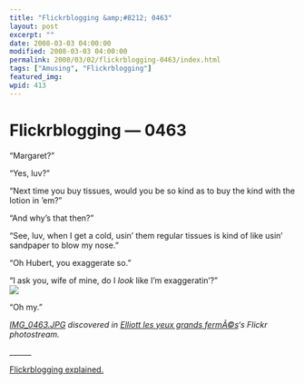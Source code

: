 ```yaml
---
title: "Flickrblogging &amp;#8212; 0463"
layout: post
excerpt: ""
date: 2008-03-03 04:00:00
modified: 2008-03-03 04:00:00
permalink: 2008/03/02/flickrblogging-0463/index.html
tags: ["Amusing", "Flickrblogging"]
featured_img: 
wpid: 413
---
```


# Flickrblogging &#8212; 0463

“Margaret?”

“Yes, luv?”

“Next time you buy tissues, would you be so kind as to buy the kind with the lotion in ’em?”

“And why’s that then?”

“See, luv, when I get a cold, usin’ them regular tissues is kind of like usin’ sandpaper to blow my nose.”

“Oh Hubert, you exaggerate so.”

“I ask you, wife of mine, do I *look* like I’m exaggeratin’?”  
[![](http://farm2.static.flickr.com/1318/537151152_3f7d64cd94_m.jpg)](http://www.flickr.com/photos/elliottinwonderland/537151152/ "IMG_0463.JPG from flickr.com")  
  
“Oh my.”

*[IMG\_0463.JPG](http://www.flickr.com/photos/elliottinwonderland/537151152/) discovered in [Elliott les yeux grands fermÃ©s](http://www.flickr.com/people/elliottinwonderland/)‘s Flickr photostream.*

\_\_\_\_\_\_

[Flickrblogging explained.](http://tehipitetom.blogspot.com/2006/06/fun-games-random-flickr-blogging.html)